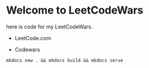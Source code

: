 # Welcome to LeetCodeWars

here is code for my LeetCodeWars.

- LeetCode.com

- Codewars

```md
mkdocs new . && mkdocs build && mkdocs serve
```


